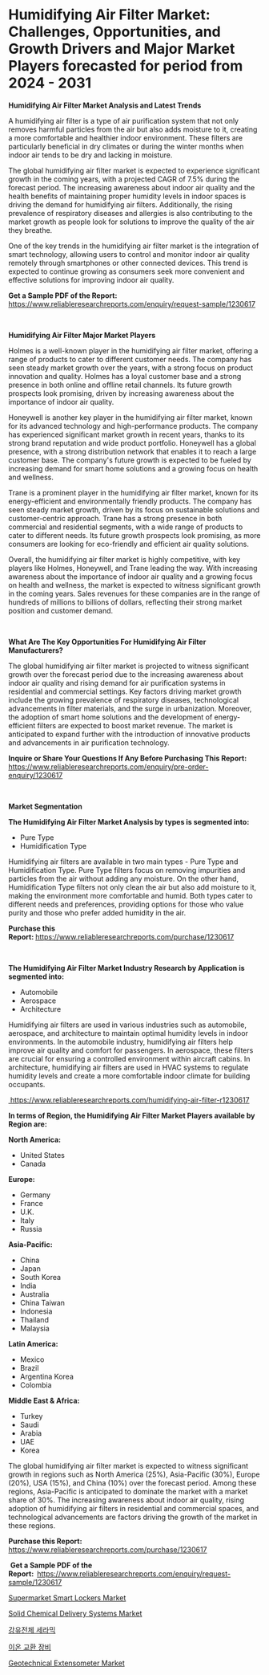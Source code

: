 <p><h1>Humidifying Air Filter Market: Challenges, Opportunities, and Growth Drivers and Major Market Players forecasted for period from 2024 - 2031</h1></p><p><strong>Humidifying Air Filter Market Analysis and Latest Trends</strong></p>
<p><p>A humidifying air filter is a type of air purification system that not only removes harmful particles from the air but also adds moisture to it, creating a more comfortable and healthier indoor environment. These filters are particularly beneficial in dry climates or during the winter months when indoor air tends to be dry and lacking in moisture.</p><p>The global humidifying air filter market is expected to experience significant growth in the coming years, with a projected CAGR of 7.5% during the forecast period. The increasing awareness about indoor air quality and the health benefits of maintaining proper humidity levels in indoor spaces is driving the demand for humidifying air filters. Additionally, the rising prevalence of respiratory diseases and allergies is also contributing to the market growth as people look for solutions to improve the quality of the air they breathe.</p><p>One of the key trends in the humidifying air filter market is the integration of smart technology, allowing users to control and monitor indoor air quality remotely through smartphones or other connected devices. This trend is expected to continue growing as consumers seek more convenient and effective solutions for improving indoor air quality.</p></p>
<p><strong>Get a Sample PDF of the Report:&nbsp;</strong> <a href="https://www.reliableresearchreports.com/enquiry/request-sample/1230617">https://www.reliableresearchreports.com/enquiry/request-sample/1230617</a></p>
<p>&nbsp;</p>
<p><strong>Humidifying Air Filter Major Market Players</strong></p>
<p><p>Holmes is a well-known player in the humidifying air filter market, offering a range of products to cater to different customer needs. The company has seen steady market growth over the years, with a strong focus on product innovation and quality. Holmes has a loyal customer base and a strong presence in both online and offline retail channels. Its future growth prospects look promising, driven by increasing awareness about the importance of indoor air quality.</p><p>Honeywell is another key player in the humidifying air filter market, known for its advanced technology and high-performance products. The company has experienced significant market growth in recent years, thanks to its strong brand reputation and wide product portfolio. Honeywell has a global presence, with a strong distribution network that enables it to reach a large customer base. The company's future growth is expected to be fueled by increasing demand for smart home solutions and a growing focus on health and wellness.</p><p>Trane is a prominent player in the humidifying air filter market, known for its energy-efficient and environmentally friendly products. The company has seen steady market growth, driven by its focus on sustainable solutions and customer-centric approach. Trane has a strong presence in both commercial and residential segments, with a wide range of products to cater to different needs. Its future growth prospects look promising, as more consumers are looking for eco-friendly and efficient air quality solutions.</p><p>Overall, the humidifying air filter market is highly competitive, with key players like Holmes, Honeywell, and Trane leading the way. With increasing awareness about the importance of indoor air quality and a growing focus on health and wellness, the market is expected to witness significant growth in the coming years. Sales revenues for these companies are in the range of hundreds of millions to billions of dollars, reflecting their strong market position and customer demand.</p></p>
<p>&nbsp;</p>
<p><strong>What Are The Key Opportunities For Humidifying Air Filter Manufacturers?</strong></p>
<p><p>The global humidifying air filter market is projected to witness significant growth over the forecast period due to the increasing awareness about indoor air quality and rising demand for air purification systems in residential and commercial settings. Key factors driving market growth include the growing prevalence of respiratory diseases, technological advancements in filter materials, and the surge in urbanization. Moreover, the adoption of smart home solutions and the development of energy-efficient filters are expected to boost market revenue. The market is anticipated to expand further with the introduction of innovative products and advancements in air purification technology.</p></p>
<p><strong>Inquire or Share Your Questions If Any Before Purchasing This Report:</strong> <a href="https://www.reliableresearchreports.com/enquiry/pre-order-enquiry/1230617">https://www.reliableresearchreports.com/enquiry/pre-order-enquiry/1230617</a></p>
<p>&nbsp;</p>
<p><strong>Market Segmentation</strong></p>
<p><strong>The Humidifying Air Filter Market Analysis by types is segmented into:</strong></p>
<p><ul><li>Pure Type</li><li>Humidification Type</li></ul></p>
<p><p>Humidifying air filters are available in two main types - Pure Type and Humidification Type. Pure Type filters focus on removing impurities and particles from the air without adding any moisture. On the other hand, Humidification Type filters not only clean the air but also add moisture to it, making the environment more comfortable and humid. Both types cater to different needs and preferences, providing options for those who value purity and those who prefer added humidity in the air.</p></p>
<p><strong>Purchase this Report:&nbsp;</strong><a href="https://www.reliableresearchreports.com/purchase/1230617">https://www.reliableresearchreports.com/purchase/1230617</a></p>
<p>&nbsp;</p>
<p><strong>The Humidifying Air Filter Market Industry Research by Application is segmented into:</strong></p>
<p><ul><li>Automobile</li><li>Aerospace</li><li>Architecture</li></ul></p>
<p><p>Humidifying air filters are used in various industries such as automobile, aerospace, and architecture to maintain optimal humidity levels in indoor environments. In the automobile industry, humidifying air filters help improve air quality and comfort for passengers. In aerospace, these filters are crucial for ensuring a controlled environment within aircraft cabins. In architecture, humidifying air filters are used in HVAC systems to regulate humidity levels and create a more comfortable indoor climate for building occupants.</p></p>
<p><a href="https://www.reliableresearchreports.com/humidifying-air-filter-r1230617">&nbsp;https://www.reliableresearchreports.com/humidifying-air-filter-r1230617</a></p>
<p><strong>In terms of Region, the Humidifying Air Filter Market Players available by Region are:</strong></p>
<p>
    <p> <strong> North America: </strong>
        <ul>
            <li>United States</li>
            <li>Canada</li>
        </ul>
        </p> 
    <p> <strong> Europe: </strong>
        <ul>
            <li>Germany</li>
            <li>France</li>
            <li>U.K.</li>
            <li>Italy</li>
            <li>Russia</li>
        </ul>
        </p> 
    <p> <strong> Asia-Pacific: </strong>
        <ul>
            <li>China</li>
            <li>Japan</li>
            <li>South Korea</li>
            <li>India</li>
            <li>Australia</li>
            <li>China Taiwan</li>
            <li>Indonesia</li>
            <li>Thailand</li>
            <li>Malaysia</li>
        </ul>
        </p> 
    <p> <strong> Latin America: </strong>
        <ul>
            <li>Mexico</li>
            <li>Brazil</li>
            <li>Argentina Korea</li>
            <li>Colombia</li>
        </ul>
        </p> 
    <p> <strong> Middle East & Africa: </strong>
        <ul>
            <li>Turkey</li>
            <li>Saudi</li>
            <li>Arabia</li>
            <li>UAE</li>
            <li>Korea</li>
        </ul>
    </p>
    </p>
<p><p>The global humidifying air filter market is expected to witness significant growth in regions such as North America (25%), Asia-Pacific (30%), Europe (20%), USA (15%), and China (10%) over the forecast period. Among these regions, Asia-Pacific is anticipated to dominate the market with a market share of 30%. The increasing awareness about indoor air quality, rising adoption of humidifying air filters in residential and commercial spaces, and technological advancements are factors driving the growth of the market in these regions.</p></p>
<p><strong>Purchase this Report: </strong><a href="https://www.reliableresearchreports.com/purchase/1230617">https://www.reliableresearchreports.com/purchase/1230617</a></p>
<p>&nbsp;<strong>Get a Sample PDF of the Report:&nbsp;&nbsp;</strong><a href="https://www.reliableresearchreports.com/enquiry/request-sample/1230617">https://www.reliableresearchreports.com/enquiry/request-sample/1230617</a></p>
<p><strong></strong></p>
<p><p><a href="https://github.com/juniordelafrance/Market-Research-Report-List-4/blob/main/supermarket-smart-lockers-market.md">Supermarket Smart Lockers Market</a></p><p><a href="https://github.com/jaidynmorantestelletmjzya/Market-Research-Report-List-3/blob/main/solid-chemical-delivery-systems-market.md">Solid Chemical Delivery Systems Market</a></p><p><a href="https://github.com/jimahmed0511/Market-Research-Report-List-2/blob/main/391287270790.md">강유전체 세라믹</a></p><p><a href="https://github.com/ahmadrevanz10/Market-Research-Report-List-2/blob/main/832064070791.md">이온 교환 장비</a></p><p><a href="https://github.com/rahu1506/Market-Research-Report-List-5/blob/main/geotechnical-extensometer-market.md">Geotechnical Extensometer Market</a></p></p>